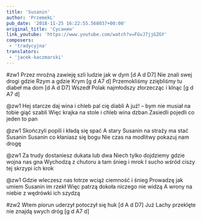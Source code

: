 ```yaml
---
title: 'Susanin'
author: 'PrzemekL'
pub_date: '2018-11-25 16:22:55.568037+00:00'
original_title: 'Сусанин'
link_youtube: 'https://www.youtube.com/watch?v=FGvJ7jjGZGY'
composers:
 - 'tradycyjna'
translators:
 - 'jacek-kaczmarski'
---
```


#zw1
Przez mroźną zawieję szli ludzie jak w dym [d A d D7]
Nie znali swej drogi gdzie Rzym a gdzie Krym [g d A7 d]
Przemokliśmy zziębliśmy tu diabeł ma dom [d A d D7]
Wszedł Polak najmłodszy złorzecząc i klnąc [g d A7 d]

@zw1
Hej starcze daj wina i chleb pal cię diabli
A już! – bym nie musiał na tobie giąć szabli
Więc krajka na stole i chleb wina dzban
Zasiedli pojedli co jeden to pan

@zw1
Skończyli popili i kładą się spać
A stary Susanin na straży ma stać
Susanin Susanin co kłaniasz się bogu
Nie czas na modlitwy pokazuj nam drogę

@zw1
Za trudy dostaniesz dukata lub dwa
Niech tylko dojdziemy gdzie wojna nas gna
Wychodzą z chutoru a tam śnieg i mrok
I sucho wśród ciszy tej skrzypi ich krok

@zw1
Gdzie wleczesz nas łotrze wciąż ciemność i śnieg
Prowadzę jak umiem Susanin im rzekł
Więc patrzą dokoła niczego nie widzą
A wrony na niebie z wędrówki ich szydzą

#zw2
Wtem piorun uderzył potoczył się huk [d A d D7]
Już Lachy przeklęte nie znajdą swych dróg [g d A7 d]